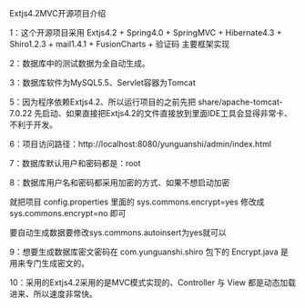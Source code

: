 Extjs4.2MVC开源项目介绍


1：这个开源项目采用 Extjs4.2 +  Spring4.0 + SpringMVC + Hibernate4.3 + Shiro1.2.3 + mail1.4.1 + FusionCharts + 验证码  主要框架实现



2：数据库中的测试数据为全自动生成。



3：数据库软件为MySQL5.5、Servlet容器为Tomcat



5：因为程序依赖Extjs4.2、所以运行项目的之前先把 share/apache-tomcat-7.0.22 先启动、如果直接把Extjs4.2的文件直接放到里面IDE工具会显得非常卡、不利于开发。



6：项目访问路径：http://localhost:8080/yunguanshi/admin/index.html



7：数据库默认用户和密码都是：root 



8：数据库用户名和密码都采用加密的方式、如果不想启动加密

就把项目 config.properties 里面的 sys.commons.encrypt=yes 修改成 sys.commons.encrypt=no 即可

要自动生成数据要修改sys.commons.autoinsert为yes就可以



9：想要生成数据库密文密码在 com.yunguanshi.shiro 包下的 Encrypt.java 是用来专门生成密文的。



10：采用的Extjs4.2采用的是MVC模式实现的、Controller 与 View 都是动态加载进来、所以速度非常快。
